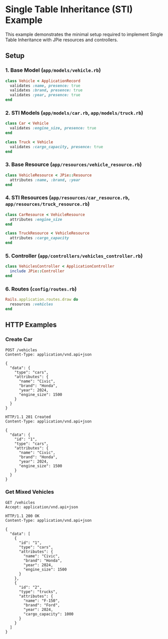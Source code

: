 # Single Table Inheritance (STI) Example

This example demonstrates the minimal setup required to implement Single Table Inheritance with JPie resources and controllers.

## Setup

### 1. Base Model (`app/models/vehicle.rb`)
```ruby
class Vehicle < ApplicationRecord
  validates :name, presence: true
  validates :brand, presence: true
  validates :year, presence: true
end
```

### 2. STI Models (`app/models/car.rb`, `app/models/truck.rb`)
```ruby
class Car < Vehicle
  validates :engine_size, presence: true
end

class Truck < Vehicle
  validates :cargo_capacity, presence: true
end
```

### 3. Base Resource (`app/resources/vehicle_resource.rb`)
```ruby
class VehicleResource < JPie::Resource
  attributes :name, :brand, :year
end
```

### 4. STI Resources (`app/resources/car_resource.rb`, `app/resources/truck_resource.rb`)
```ruby
class CarResource < VehicleResource
  attributes :engine_size
end

class TruckResource < VehicleResource
  attributes :cargo_capacity
end
```

### 5. Controller (`app/controllers/vehicles_controller.rb`)
```ruby
class VehiclesController < ApplicationController
  include JPie::Controller
end
```

### 6. Routes (`config/routes.rb`)
```ruby
Rails.application.routes.draw do
  resources :vehicles
end
```

## HTTP Examples

### Create Car
```http
POST /vehicles
Content-Type: application/vnd.api+json

{
  "data": {
    "type": "cars",
    "attributes": {
      "name": "Civic",
      "brand": "Honda",
      "year": 2024,
      "engine_size": 1500
    }
  }
}

HTTP/1.1 201 Created
Content-Type: application/vnd.api+json

{
  "data": {
    "id": "1",
    "type": "cars",
    "attributes": {
      "name": "Civic",
      "brand": "Honda",
      "year": 2024,
      "engine_size": 1500
    }
  }
}
```

### Get Mixed Vehicles
```http
GET /vehicles
Accept: application/vnd.api+json

HTTP/1.1 200 OK
Content-Type: application/vnd.api+json

{
  "data": [
    {
      "id": "1",
      "type": "cars",
      "attributes": {
        "name": "Civic",
        "brand": "Honda",
        "year": 2024,
        "engine_size": 1500
      }
    },
    {
      "id": "2",
      "type": "trucks",
      "attributes": {
        "name": "F-150",
        "brand": "Ford",
        "year": 2024,
        "cargo_capacity": 1000
      }
    }
  ]
}
``` 